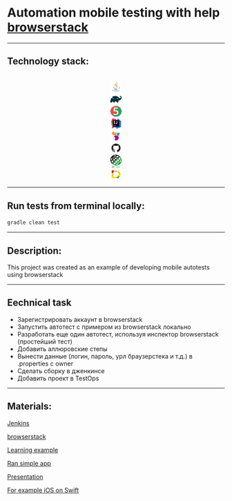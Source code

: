 # Automation mobile testing with help [browserstack](https://www.browserstack.com/)


___

## Technology stack:

<p  align="center">

<code>
<img width="5%" title="Java" src="forReadme/Java_icon.png">
<img width="5%" title="Gradle" src="forReadme/Gradle_icon.svg">
<img width="5%" title="JUnit5" src="forReadme/JUnit5_icon.png">
<img width="5%" title="IntelliJ IDEA" src="forReadme/Intellij_icon.png">
<img width="5%" title="Selenide" src="forReadme/Selenide_icon.svg">
<img width="5%" title="Github" src="forReadme/Github_icon.png">
<img width="5%" title="Rest Assured" src="forReadme/Rest Assured.png">
<img width="5%" title="Allure_Report" src="forReadme/Allure_Report_icon.svg">
</code>
</p>


___

## Run tests from terminal locally:

```bash
gradle clean test 
```
___

## Description:

This project was created as an example of developing mobile autotests using browserstack

___

## Еechnical task

- Зарегистрировать аккаунт в browserstack
- Запустить автотест с примером из browserstack локально
- Разработать еще один автотест, используя инспектор browserstack (простейший тест)
- Добавить аллюровские степы
- Вынести данные (логин, пароль, урл браузерстека и т.д.) в .properties с owner
- Сделать сборку в дженкинсе
- Добавить проект в TestOps

---

## Materials:

[Jenkins](https://jenkins.autotests.cloud/job/QA-Guru9-HW20-mobile-tests/)

[browserstack](https://www.browserstack.com/)

[Learning example](https://github.com/qa-guru/wikipedia-mobile-tests)

[Ran simple app](https://app-live.browserstack.com/)

[Presentation](https://docs.google.com/presentation/d/1jgn_L3Sb5mPAVHO1xJGtkBc6g6XpuCfBYcYaBXj4LTs/edit#slide=id.g7807a32a71_0_8)

[For example iOS on Swift](https://swiftwithmajid.com/2021/03/18/ui-testing-in-swift-with-xctest-framework/)